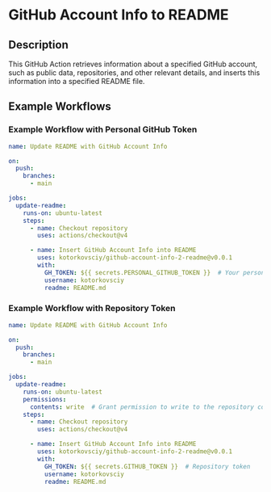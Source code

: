 # GitHub Account Info to README

## Description
This GitHub Action retrieves information about a specified GitHub account, such as public data, repositories, and other relevant details, and inserts this information into a specified README file.

## Example Workflows

### Example Workflow with Personal GitHub Token

```yaml
name: Update README with GitHub Account Info

on:
  push:
    branches:
      - main

jobs:
  update-readme:
    runs-on: ubuntu-latest
    steps:
      - name: Checkout repository
        uses: actions/checkout@v4

      - name: Insert GitHub Account Info into README
        uses: kotorkovsciy/github-account-info-2-readme@v0.0.1
        with:
          GH_TOKEN: ${{ secrets.PERSONAL_GITHUB_TOKEN }}  # Your personal GitHub token
          username: kotorkovsciy
          readme: README.md
```

### Example Workflow with Repository Token
```yaml
name: Update README with GitHub Account Info

on:
  push:
    branches:
      - main

jobs:
  update-readme:
    runs-on: ubuntu-latest
    permissions:
      contents: write  # Grant permission to write to the repository contents
    steps:
      - name: Checkout repository
        uses: actions/checkout@v4

      - name: Insert GitHub Account Info into README
        uses: kotorkovsciy/github-account-info-2-readme@v0.0.1
        with:
          GH_TOKEN: ${{ secrets.GITHUB_TOKEN }}  # Repository token
          username: kotorkovsciy
          readme: README.md
```
